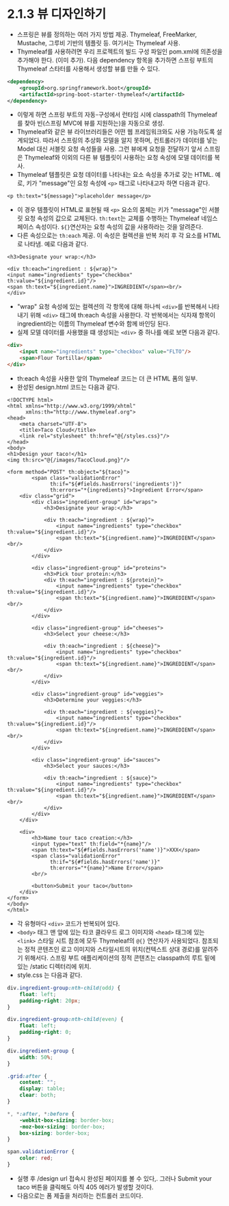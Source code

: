 # 2.1.3 뷰 디자인하기
- 스프링은 뷰를 정의하는 여러 가지 방법 제공. Thymeleaf, FreeMarker, Mustache, 그루비 기반의 템플릿 등. 여기서는 Thymeleaf 사용.
- Thymeleaf를 사용하려면 우리 프로젝트의 빌드 구성 파일인 pom.xml에 의존성을 추가해야 한다. (이미 추가). 다음 dependency 항목을 추가하면 스프링 부트의 Thymeleaf 스타터를
사용해서 생성할 뷰를 만들 수 있다.
```xml
<dependency>
    <groupId>org.springframework.boot</groupId>
    <artifactId>spring-boot-starter-thymeleaf</artifactId>
</dependency>
```
- 이렇게 하면 스프링 부트의 자동-구성에서 런타임 시에 classpath의 Thymeleaf를 찾아 빈(스프링 MVC에 뷰를 지원하는)을 자동으로 생성.
- Thymeleaf와 같은 뷰 라이브러리들은 어떤 웹 프레임워크와도 사용 가능하도록 설계되었다. 따라서 스프링의 추상화 모델을 알지 못하며, 컨트롤러가 데이터를 넣는 Model 대신 서블릿
요청 속성들을 사용. 그런 뷰에게 요청을 전달하기 앞서 스프링은 Thymeleaf와 이외의 다른 뷰 템플릿이 사용하는 요청 속성에 모델 데이터를 복사.
- Thymeleaf  템플릿은 요청 데이터를 나타내는 요소 속성을 추가로 갖는 HTML. 예로, 키가 "message"인 요청 속성에 `<p>` 태그로 나타내고자 하면 다음과 같다.
```thymeleafexpressions
<p th:text="${message}">placeholder message</p>
```
- 이 경우 템플릿이 HTML로 표현될 때 `<p>` 요소의 몸체는 키가 "message"인 서블릿 요청 속성의 값으로 교체된다. `th:text`는 교체를 수행하는 Thymeleaf 네임스페이스 속성이다.
`${}`연산자는 요청 속성의 값을 사용하라는 것을 알려준다.
- 다른 속성으로는 `th:each` 제공. 이 속성은 컬렉션을 반복 처리 후 각 요소를 HTML로 나타냄. 예로 다음과 같다.
```thymeleafexpressions
<h3>Designate your wrap:</h3>

<div th:each="ingredient : ${wrap}">
<input name="ingredients" type="checkbox" th:value="${ingredient.id}"/>
<span th:text="${ingredient.name}">INGREDIENT</span><br/>
</div>
```
- "wrap" 요청 속성에 있는 컬렉션의 각 항목에 대해 하나씩 `<div>`를 반복해서 나타내기 위해 `<div>` 태그에 th:each 속성을 사용한다. 각 반복에서는 식자재 항목이
ingredient라는 이름의 Thymeleaf 변수와 함께 바인딩 된다.
- 실제 모델 데이터를 사용했을 떄 생성되는 `<div>` 중 하나를 예로 보면 다음과 같다.
```html
<div>
    <input name="ingredients" type="checkbox" value="FLTO"/>
    <span>Flour Tortilla</span>
</div>
```
- th:each 속성을 사용한 앞의 Thymeleaf 코드는 더 큰 HTML 폼의 일부.
- 완성된 design.html 코드는 다음과 같다.
```thymeleafexpressions
<!DOCTYPE html>
<html xmlns="http://www.w3.org/1999/xhtml"
      xmlns:th="http://www.thymeleaf.org">
<head>
    <meta charset="UTF-8">
    <title>Taco Cloud</title>
    <link rel="stylesheet" th:href="@{/styles.css}"/>
</head>
<body>
<h1>Design your taco!</h1>
<img th:src="@{/images/TacoCloud.png}"/>

<form method="POST" th:object="${taco}">
        <span class="validationError"
              th:if="${#fields.hasErrors('ingredients')}"
              th:errors="*{ingredients}">Ingredient Error</span>
    <div class="grid">
        <div class="ingredient-group" id="wraps">
            <h3>Designate your wrap:</h3>

            <div th:each="ingredient : ${wrap}">
                <input name="ingredients" type="checkbox" th:value="${ingredient.id}"/>
                <span th:text="${ingredient.name}">INGREDIENT</span><br/>
            </div>
        </div>

        <div class="ingredient-group" id="proteins">
            <h3>Pick tour protein:</h3>
            <div th:each="ingredient : ${protein}">
                <input name="ingredients" type="checkbox" th:value="${ingredient.id}"/>
                <span th:text="${ingredient.name}">INGREDIENT</span><br/>
            </div>
        </div>

        <div class="ingredient-group" id="cheeses">
            <h3>Select your cheese:</h3>

            <div th:each="ingredient : ${cheese}">
                <input name="ingredients" type="checkbox" th:value="${ingredient.id}"/>
                <span th:text="${ingredient.name}">INGREDIENT</span><br/>
            </div>
        </div>

        <div class="ingredient-group" id="veggies">
            <h3>Determine your veggies:</h3>

            <div th:each="ingredient : ${veggies}">
                <input name="ingredients" type="checkbox" th:value="${ingredient.id}"/>
                <span th:text="${ingredient.name}">INGREDIENT</span><br/>
            </div>
        </div>

        <div class="ingredient-group" id="sauces">
            <h3>Select your sauces:</h3>

            <div th:each="ingredient : ${sauce}">
                <input name="ingredients" type="checkbox" th:value="${ingredient.id}"/>
                <span th:text="${ingredient.name}">INGREDIENT</span><br/>
            </div>
        </div>
    </div>

    <div>
        <h3>Name tour taco creation:</h3>
        <input type="text" th:field="*{name}"/>
        <span th:text="${#fields.hasErrors('name')}">XXX</span>
        <span class="validationError"
              th:if="${#fields.hasErrors('name')}"
              th:errors="*{name}">Name Error</span>
        <br/>

        <button>Submit your taco</button>
    </div>
</form>
</body>
</html>
```
- 각 유형마다 `<div>` 코드가 반복되어 있다.
- `<body>` 태그 맨 앞에 있는 타코 클라우드 로그 이미지와 `<head>` 태그에 있는 `<link>` 스타일 시트 참조에 모두 Thymeleaf의 `@{}` 연산자가 사용되었다. 참조되는 정적
콘텐츠인 로고 이미지와 스타일시트의 위치(컨텍스트 상대 경로)를 알려주기 위해서다. 스프링 부트 애플리케이션의 정적 콘텐츠는 classpath의 루트 밑에 있는 /static 디렉터리에 위치.
- style.css 는 다음과 같다.
```css
div.ingredient-group:nth-child(odd) {
    float: left;
    padding-right: 20px;
}

div.ingredient-group:nth-child(even) {
    float: left;
    padding-right: 0;
}

div.ingredient-group {
    width: 50%;
}

.grid:after {
    content: "";
    display: table;
    clear: both;
}

*, *:after, *:before {
    -webkit-box-sizing: border-box;
    -moz-box-sizing: border-box;
    box-sizing: border-box;
}

span.validationError {
    color: red;
}
```
- 실행 후 /design url 접속시 완성된 페이지를 볼 수 있다,. 그러나 Submit your taco 버튼을 클릭해도 아직 405 에러가 발생할 것이다.
- 다음으로는 폼 제출을 처리하는 컨트롤러 코드이다.

